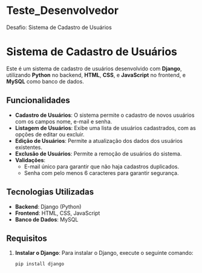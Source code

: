 # Teste_Desenvolvedor
Desafio: Sistema de Cadastro de Usuários
# Sistema de Cadastro de Usuários

Este é um sistema de cadastro de usuários desenvolvido com **Django**, utilizando **Python** no backend, **HTML**, **CSS**, e **JavaScript** no frontend, e **MySQL** como banco de dados.

## Funcionalidades

- **Cadastro de Usuários**: O sistema permite o cadastro de novos usuários com os campos nome, e-mail e senha.
- **Listagem de Usuários**: Exibe uma lista de usuários cadastrados, com as opções de editar ou excluir.
- **Edição de Usuários**: Permite a atualização dos dados dos usuários existentes.
- **Exclusão de Usuários**: Permite a remoção de usuários do sistema.
- **Validações**: 
  - E-mail único para garantir que não haja cadastros duplicados.
  - Senha com pelo menos 6 caracteres para garantir segurança.

## Tecnologias Utilizadas

- **Backend**: Django (Python)
- **Frontend**: HTML, CSS, JavaScript
- **Banco de Dados**: MySQL

## Requisitos

1. **Instalar o Django**: 
   Para instalar o Django, execute o seguinte comando:
   ```bash
   pip install django

